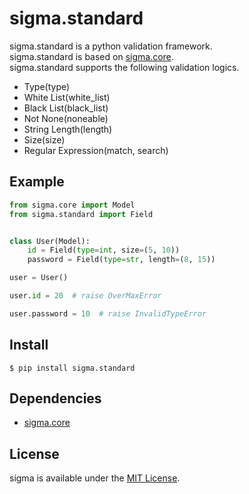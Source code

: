 # sigma.standard

sigma.standard is a python validation framework.  
sigma.standard is based on [sigma.core](https://github.com/pysigma/core).  
sigma.standard supports the following validation logics.

* Type(type)
* White List(white_list)
* Black List(black_list)
* Not None(noneable)
* String Length(length)
* Size(size)
* Regular Expression(match, search)

## Example

```python
from sigma.core import Model
from sigma.standard import Field


class User(Model):
    id = Field(type=int, size=(5, 10))
    password = Field(type=str, length=(8, 15))

user = User()
```

```python
user.id = 20  # raise OverMaxError
```

```python
user.password = 10  # raise InvalidTypeError
```

## Install

```
$ pip install sigma.standard
```

## Dependencies

* [sigma.core](https://pypi.python.org/pypi/sigma.core/)

## License

sigma is available under the [MIT License](http://opensource.org/licenses/mit-license.php).
